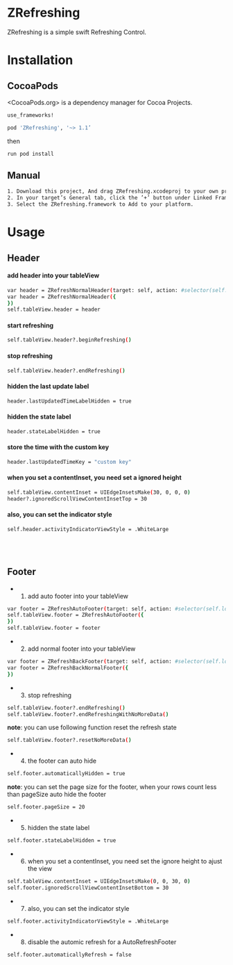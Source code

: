 # ZRefreshing

ZRefreshing is a simple swift Refreshing Control.

# Installation
## CocoaPods
<CocoaPods.org> is a dependency manager for Cocoa Projects.
``` bash 
use_frameworks!

pod 'ZRefreshing', '~> 1.1’
``` 

then
``` bash 
run pod install 
```

## Manual

``` bash 
1. Download this project, And drag ZRefreshing.xcodeproj to your own project.
2. In your target’s General tab, click the ’+’ button under Linked Frameworks and Libraries.
3. Select the ZRefreshing.framework to Add to your platform. 
```

# Usage 
## Header

#### add header into your tableView
``` bash
var header = ZRefreshNormalHeader(target: self, action: #selector(self.loadData(_:)))
var header = ZRefreshNormalHeader({
})
self.tableView.header = header
```

#### start refreshing
``` bash
self.tableView.header?.beginRefreshing()
```
#### stop refreshing
``` bash
self.tableView.header?.endRefreshing()
```
#### hidden the last update label 
``` bash 
header.lastUpdatedTimeLabelHidden = true
```
#### hidden the state label 
``` bash
header.stateLabelHidden = true
```
#### store the time with the custom key 
``` bash
header.lastUpdatedTimeKey = "custom key"
```
#### when you set a contentInset, you need set a ignored height
``` bash
self.tableView.contentInset = UIEdgeInsetsMake(30, 0, 0, 0)
header?.ignoredScrollViewContentInsetTop = 30
```
#### also, you can set the indicator style
``` bash 
self.header.activityIndicatorViewStyle = .WhiteLarge
```
<br /> <br />
## Footer
 * 1. add auto footer into your tableView 
``` bash
var footer = ZRefreshAutoFooter(target: self, action: #selector(self.loadData(_:)))
self.tableView.footer = ZRefreshAutoFooter({
})
self.tableView.footer = footer
```
* 2. add normal footer into your tableView
``` bash
var footer = ZRefreshBackFooter(target: self, action: #selector(self.loadData(_:)))
var footer = ZRefreshBackNormalFooter({
})
```
* 3. stop refreshing
``` bash
self.tableView.footer?.endRefreshing()
self.tableView.footer?.endRefreshingWithNoMoreData()
```
**note**: you can use following function reset the refresh state
``` bash
self.tableView.footer?.resetNoMoreData()
```
* 4. the footer can auto hide
``` bash
self.footer.automaticallyHidden = true
```
**note**: you can set the page size for the footer, when your rows count less than pageSize auto hide the footer
``` bash
self.footer.pageSize = 20
```
* 5. hidden the state label 
``` bash
self.footer.stateLabelHidden = true
```
* 6. when you set a contentInset, you need set the ignore height to ajust the view
``` bash
self.tableView.contentInset = UIEdgeInsetsMake(0, 0, 30, 0)
self.footer.ignoredScrollViewContentInsetBottom = 30
```
* 7. also, you can set the indicator style
``` bash 
self.footer.activityIndicatorViewStyle = .WhiteLarge
```
* 8. disable the automic refresh for a AutoRefreshFooter
``` bash
self.footer.automaticallyRefresh = false
```



